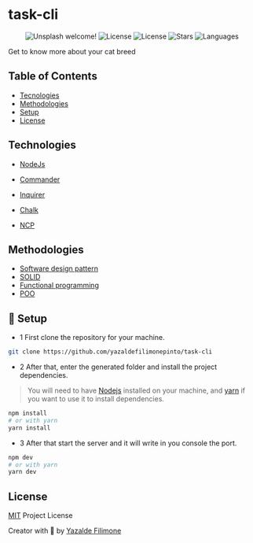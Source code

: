 # task-cli

<p align="center">
  <img src="https://img.shields.io/static/v1?label=task cli&message=Welcome&color=FFFFFF&labelColor=110C2F" alt="Unsplash welcome!" />
  <img alt="License" src="https://img.shields.io/static/v1?label=version&message=1.0&color=FFFFFF&labelColor=110C2F">
  <img alt="License" src="https://img.shields.io/static/v1?label=license&message=MIT&color=FFFFFF&labelColor=110C2F">
  <img alt="Stars" src="https://img.shields.io/github/stars/yazaldefilimonepinto/task-cli?color=FFFFFF&labelColor=110C2F">
  <img alt="Languages" src="https://img.shields.io/github/languages/count/yazaldefilimonepinto/task-cli?color=FFFFFF&labelColor=110C2F">
</p>

Get to know more about your cat breed

## Table of Contents

- [Tecnologies](#technologies)
- [Methodologies](#methodologies)
- [Setup](#setup)
- [License](#license)

<a id="technologies"></a>

## Technologies

- [NodeJs](https://nodejs.org/en/about/)
- [Commander](https://github.com/tj/commander.js/)
- [Inquirer](https://github.com/SBoudrias/Inquirer.js)
- [Chalk](https://github.com/chalk/chalk)
- [NCP](https://github.com/AvianFlu/ncp)

  <a id="methodologies"></a>

## Methodologies

- [Software design pattern](https://en.wikipedia.org/wiki/Software_design_pattern)
- [SOLID](https://en.wikipedia.org/wiki/SOLID)
- [Functional programming](https://en.wikipedia.org/wiki/Functional_programming)
- [POO](https://pt.wikipedia.org/wiki/Programa%C3%A7%C3%A3o_orientada_a_objetos)

<a id="setup"></a>

## 👷 Setup

- 1 First clone the repository for your machine.

```sh
git clone https://github.com/yazaldefilimonepinto/task-cli
```

- 2 After that, enter the generated folder and install the project dependencies.

> You will need to have [Nodejs](https://nodejs.org/) installed on your machine, and
> [yarn](https://yarnpkg.com/) if you want to use it to install dependencies.

```sh
npm install
# or with yarn
yarn install
```

- 3 After that start the server and it will write in you console the port.

```sh
npm dev
# or with yarn
yarn dev
```

<a id="license"></a>

## License

[MIT](https://github.com/yazaldefilimonepinto/task-cli/blob/main/LICENSE) Project License

Creator with 💙 by [Yazalde Filimone](https://www.linkedin.com/in/yazalde-filimone/)

